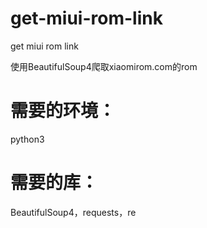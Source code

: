 # get-miui-rom-link
get miui rom link

使用BeautifulSoup4爬取xiaomirom.com的rom

# 需要的环境：
   python3
# 需要的库：
   BeautifulSoup4，requests，re
